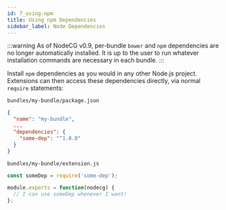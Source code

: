 ```yaml
---
id: 7_using-npm
title: Using npm Dependencies
sidebar_label: Node Dependencies
---
```


:::warning
As of NodeCG v0.9, per-bundle `bower` and `npm` dependencies are no longer automatically installed. It is up to the user to run whatever installation commands are necessary in each bundle.
:::

Install `npm` dependencies as you would in any other Node.js project. Extensions can then access these dependencies directly, via normal `require` statements:

`bundles/my-bundle/package.json`

```json
{
  "name": "my-bundle",
  ...
  "dependencies": {
    "some-dep": "^1.0.0"
  }
}
```

`bundles/my-bundle/extension.js`

```js
const someDep = require('some-dep');

module.exports = function(nodecg) {
  // I can use someDep whenever I want!
};
```
